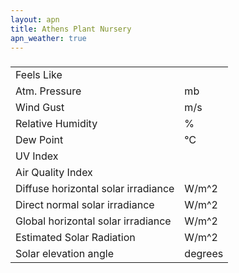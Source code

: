 ```yaml
---
layout: apn
title: Athens Plant Nursery
apn_weather: true
---
```


<!-- Define an HTML template -->

<div class="item">
    <h3 id="city_name"></h3>
    <p id="wheather_description"></p>
</div>

<table class="table table-bordered table-centered">
    <tr>
      <td>Feels Like</td>
      <td><span id="app_temp"></span><i class="ri-celsius-line"></i></td>
    </tr>
    <tr>
      <td>Atm. Pressure</td>
      <td><span id="pres"></span> mb</td>
    </tr>
    <tr>
      <td>Wind Gust</td>
      <td><span id="gust"></span> m/s</td>
    </tr>
    <tr>
      <td>Relative Humidity</td>
      <td><span id="rh"></span>%</td>
    </tr>
    <tr>
      <td>Dew Point</td>
      <td><span id="dewpt"></span>&#8451;</td>
    </tr>
    <tr>
      <td>UV Index</td>
      <td><span id="uv"></span></td>
    </tr>
    <tr>
      <td>Air Quality Index</td>
      <td><span id="aqi"></span></td>
    </tr>
    <tr>
      <td>Diffuse horizontal solar irradiance</td>
      <td><span id="dhi"></span> W/m^2</td>
    </tr>
    <tr>
      <td>Direct normal solar irradiance</td>
      <td><span id="dni"></span> W/m^2</td>
    </tr>
    <tr>
      <td>Global horizontal solar irradiance</td>
      <td><span id="ghi"></span> W/m^2</td>
    </tr>
    <tr>
      <td>Estimated Solar Radiation</td>
      <td><span id="solar_rad"></span> W/m^2</td>
    </tr>
    <tr>
      <td>Solar elevation angle</td>
      <td><span id="elev_angle"></span> degrees</td>
    </tr>
  </table>
